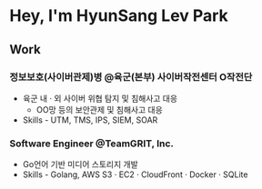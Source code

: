# Hey, I'm HyunSang Lev Park

## Work

### 정보보호(사이버관제)병 @육군(본부) 사이버작전센터 O작전단
- 육군 내 · 외 사이버 위협 탐지 및 침해사고 대응
  - OO망 등의 보안관제 및 침해사고 대응
- Skills - UTM, TMS, IPS, SIEM, SOAR

### Software Engineer @TeamGRIT, Inc.
- Go언어 기반 미디어 스토리지 개발
- Skills - Golang, AWS S3 · EC2 · CloudFront · Docker · SQLite
